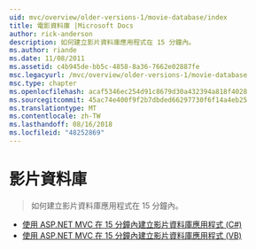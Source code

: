 ```yaml
---
uid: mvc/overview/older-versions-1/movie-database/index
title: 電影資料庫 |Microsoft Docs
author: rick-anderson
description: 如何建立影片資料庫應用程式在 15 分鐘內。
ms.author: riande
ms.date: 11/08/2011
ms.assetid: c4b945de-bb5c-4858-8a36-7662e02887fe
msc.legacyurl: /mvc/overview/older-versions-1/movie-database
msc.type: chapter
ms.openlocfilehash: acaf5346ec254d91c8679d30a432394a818f4028
ms.sourcegitcommit: 45ac74e400f9f2b7dbded66297730f6f14a4eb25
ms.translationtype: MT
ms.contentlocale: zh-TW
ms.lasthandoff: 08/16/2018
ms.locfileid: "48252869"
---
```

<a name="movie-database"></a>影片資料庫
====================
> 如何建立影片資料庫應用程式在 15 分鐘內。


- [使用 ASP.NET MVC 在 15 分鐘內建立影片資料庫應用程式 (C#)](create-a-movie-database-application-in-15-minutes-with-asp-net-mvc-cs.md)
- [使用 ASP.NET MVC 在 15 分鐘內建立影片資料庫應用程式 (VB)](create-a-movie-database-application-in-15-minutes-with-asp-net-mvc-vb.md)
